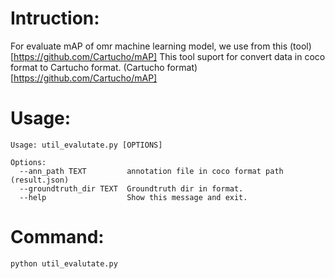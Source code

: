# Intruction:
For evaluate mAP of omr machine learning model, we use from this (tool)[https://github.com/Cartucho/mAP]
This tool suport for convert data in coco format to Cartucho format. (Cartucho format)[https://github.com/Cartucho/mAP]

# Usage:
```
Usage: util_evalutate.py [OPTIONS]

Options:
  --ann_path TEXT         annotation file in coco format path (result.json)
  --groundtruth_dir TEXT  Groundtruth dir in format.
  --help                  Show this message and exit.
```

# Command:
```commandline
python util_evalutate.py
```

